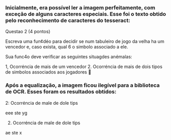 ### Inicialmente, era possível ler a imagem perfeitamente, com exceção de alguns caracteres especiais. Esse foi o texto obtido pelo reconhecimento de caracteres do tesseract:

Questao 2 (4 pontos)

Escreva uma fun¢déo para decidir se num tabuleiro de jogo da velha ha um vencedor e, caso exista,
qual 6 o simbolo associado a ele.

Sua func4o deve verificar as seguintes situagdes anémalas:

1, Ocorréncia de mais de um vencedor
2. Ocorréncia de mais de dois tipos de simbolos associados aos jogadores


### Após a equalização, a imagem ficou ilegível para a biblioteca de OCR. Esses foram os resultados obtidos: 

2: Ocorréncia
de male de dole tips

eee ste yg

 


2. Ocorréncia
de male de dole tips

ae ste x

 
